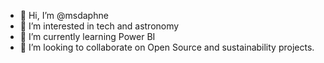 - 👋 Hi, I’m @msdaphne
- 👀 I’m interested in tech and astronomy
- 🌱 I’m currently learning Power BI
- 💞️ I’m looking to collaborate on Open Source and sustainability projects.

<!---
msdaphne/msdaphne is a ✨ special ✨ repository because its `README.md` (this file) appears on your GitHub profile.
You can click the Preview link to take a look at your changes.
--->
